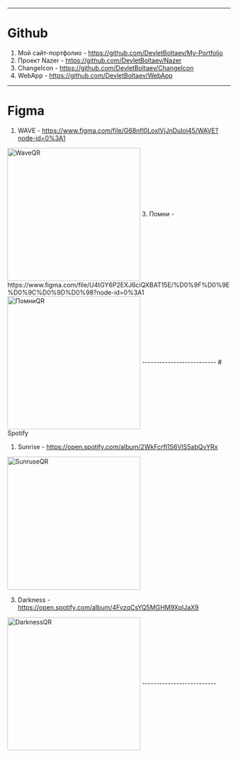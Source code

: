 --------------------------
# Github 

1. Мой сайт-портфолио - https://github.com/DevletBoltaev/My-Portfolio
2. Проект Nazer - https://github.com/DevletBoltaev/Nazer
3. ChangeIcon - https://github.com/DevletBoltaev/ChangeIcon
4. WebApp - https://github.com/DevletBoltaev/WebApp
--------------------------
# Figma

1. WAVE - https://www.figma.com/file/G68nfl0LoxIVjJnDuIoi45/WAVE?node-id=0%3A1
<img src = "https://google.nazer-drive.workers.dev/0:/4-Github/DEVLET/Repositories/All-my-works/QR/WAVE.png" width = "300" height = "300" alt = "WaveQR" align = "center" />
3. Помни - https://www.figma.com/file/U4tGY6P2EXJ6ciQXBAT15E/%D0%9F%D0%9E%D0%9C%D0%9D%D0%98?node-id=0%3A1
<img src = "https://google.nazer-drive.workers.dev/0:/4-Github/DEVLET/Repositories/All-my-works/QR/%D0%9F%D0%BE%D0%BC%D0%BD%D0%B8.png" width = "300" height = "300" alt = "ПомниQR" align = "center" />
--------------------------
# Spotify

1. Sunrise - https://open.spotify.com/album/2WkFcrfl1S6VlS5abQvYRx
<img src = "https://google.nazer-drive.workers.dev/0:/4-Github/DEVLET/Repositories/All-my-works/QR/Sunrise.png" width = "300" height = "300" alt = "SunruseQR" align = "center" />

3. Darkness - https://open.spotify.com/album/4FvzqCsYQ5MGHM9XqIJaX9
<img src = "https://google.nazer-drive.workers.dev/0:/4-Github/DEVLET/Repositories/All-my-works/QR/Darkness.png" width = "300" height = "300" alt = "DarknessQR" align = "center" />
--------------------------




